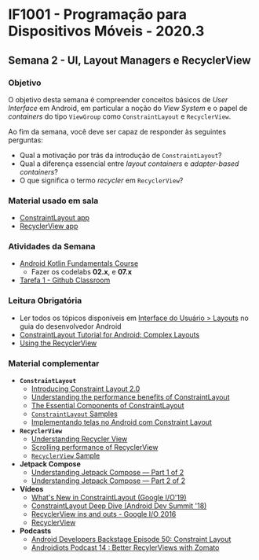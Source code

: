 # IF1001 - Programação para Dispositivos Móveis - 2020.3

## Semana 2 - UI, Layout Managers e RecyclerView

### Objetivo

O objetivo desta semana é compreender conceitos básicos de _User Interface_ em Android, em particular a noção do _View System_ e o papel de _containers_ do tipo `ViewGroup` como `ConstraintLayout` e `RecyclerView`.

Ao fim da semana, você deve ser capaz de responder às seguintes perguntas: 

- Qual a motivação por trás da introdução de `ConstraintLayout`?
- Qual a diferença essencial entre _layout containers_ e _adapter-based containers_?
- O que significa o termo _recycler_ em `RecyclerView`?

### Material usado em sala

- [ConstraintLayout app](https://github.com/if1001/if1001.github.io/tree/master/2020-09-02/ConstraintLayout/)
- [RecyclerView app]([#](https://github.com/if1001/if1001.github.io/tree/master/2020-09-02/RecyclerView/))

### Atividades da Semana

- [Android Kotlin Fundamentals Course](https://codelabs.developers.google.com/android-kotlin-fundamentals/)
  - Fazer os codelabs **02.x**, e **07.x**
- [Tarefa 1 - Github Classroom](https://classroom.github.com/a/UKAhXOWO)

### Leitura Obrigatória
- Ler todos os tópicos  disponíveis em [Interface do Usuário > Layouts](https://developer.android.com/guide/topics/ui/declaring-layout) no guia do desenvolvedor Android
- [ConstraintLayout Tutorial for Android: Complex Layouts](https://www.raywenderlich.com/9475-constraintlayout-tutorial-for-android-complex-layouts)
- [Using the RecyclerView](https://guides.codepath.com/android/using-the-recyclerview)

### Material complementar

- **`ConstraintLayout`** 
  - [Introducing Constraint Layout 2.0](https://medium.com/androiddevelopers/introducing-constraint-layout-2-0-9daa3e99995b)
  - [Understanding the performance benefits of ConstraintLayout](https://android-developers.googleblog.com/2017/08/understanding-performance-benefits-of.html)
  - [The Essential Components of ConstraintLayout](https://medium.com/better-programming/essential-components-of-constraintlayout-7f4026a1eb87)
  - [`ConstraintLayout` Samples](https://github.com/android/views-widgets-samples/tree/master/ConstraintLayoutExamples)
  - [Implementando telas no Android com Constraint Layout](https://medium.com/collabcode/implementando-telas-no-android-com-constraint-layout-13a90e44622f) 
- **`RecyclerView`** 
  - [Understanding Recycler View](https://medium.com/swlh/understanding-recycler-view-831c9c338959)
  - [Scrolling performance of RecyclerView](https://medium.com/@kamilbekar/recyclerview-scrolling-performance-ff05a3a79262)
  - [`RecyclerView` Sample](https://github.com/android/views-widgets-samples/tree/master/RecyclerViewKotlin)
- **Jetpack Compose**
  - [Understanding Jetpack Compose — Part 1 of 2](https://medium.com/androiddevelopers/understanding-jetpack-compose-part-1-of-2-ca316fe39050)
  - [Understanding Jetpack Compose — Part 2 of 2](https://medium.com/androiddevelopers/under-the-hood-of-jetpack-compose-part-2-of-2-37b2c20c6cdd)
- **Vídeos**
  - [What's New in ConstraintLayout (Google I/O'19)](https://www.youtube.com/watch?v=29gLA90m6Gk)
  - [ConstraintLayout Deep Dive (Android Dev Summit '18)](https://www.youtube.com/watch?v=P9Zstbk0lPw)
  - [RecyclerView ins and outs - Google I/O 2016](https://www.youtube.com/watch?v=LqBlYJTfLP4)
  - [RecyclerView](https://www.youtube.com/watch?v=Vyqz_-sJGFk)
- **Podcasts**
  - [Android Developers Backstage Episode 50: Constraint Layout](https://podbay.fm/p/android-developers-backstage/e/1464897401)
  - [Androidiots Podcast 14 : Better RecylerViews with Zomato](https://podbay.fm/p/android-developers-backstage/e/1464897401)
  